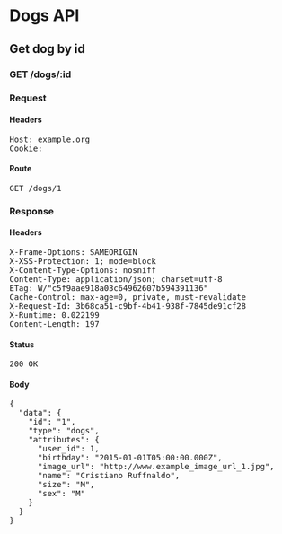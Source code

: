 # Dogs API

## Get dog by id

### GET /dogs/:id
### Request

#### Headers

<pre>Host: example.org
Cookie: </pre>

#### Route

<pre>GET /dogs/1</pre>

### Response

#### Headers

<pre>X-Frame-Options: SAMEORIGIN
X-XSS-Protection: 1; mode=block
X-Content-Type-Options: nosniff
Content-Type: application/json; charset=utf-8
ETag: W/&quot;c5f9aae918a03c64962607b594391136&quot;
Cache-Control: max-age=0, private, must-revalidate
X-Request-Id: 3b68ca51-c9bf-4b41-938f-7845de91cf28
X-Runtime: 0.022199
Content-Length: 197</pre>

#### Status

<pre>200 OK</pre>

#### Body

<pre>{
  "data": {
    "id": "1",
    "type": "dogs",
    "attributes": {
      "user_id": 1,
      "birthday": "2015-01-01T05:00:00.000Z",
      "image_url": "http://www.example_image_url_1.jpg",
      "name": "Cristiano Ruffnaldo",
      "size": "M",
      "sex": "M"
    }
  }
}</pre>

